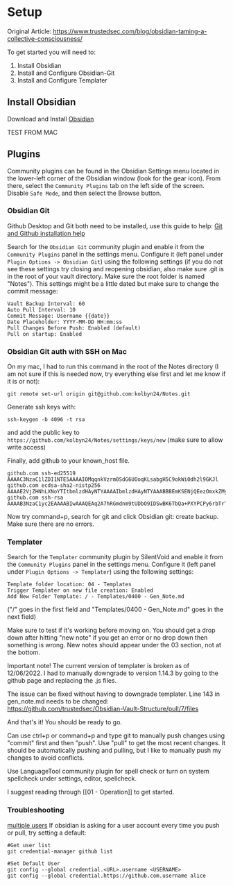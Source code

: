 # Setup

Original Article:
https://www.trustedsec.com/blog/obsidian-taming-a-collective-consciousness/

To get started you will need to:
1. Install Obsidian
2. Install and Configure Obsidian-Git
3. Install and Configure Templater


## Install Obsidian

Download and Install [Obsidian](https://obsidian.md/)

TEST FROM MAC
## Plugins 

Community plugins can be found in the Obsidian Settings menu located in the lower-left corner of the Obsidian window (look for the gear icon). From there, select the `Community Plugins` tab on the left side of the screen. Disable `Safe Mode`, and then select the Browse button.

### Obsidian Git 

Github Desktop and Git both need to be installed, use this guide to help:
[Git and Github installation help](https://publish.obsidian.md/git-doc/Installation)

Search for the `Obsidian Git` community plugin and enable it from the `Community Plugins` panel in the settings menu. Configure it (left panel under `Plugin Options -> Obsidian Git`) using the following settings (if you do not see these settings try closing and reopening obsidian, also make sure .git is in the root of your vault directory. Make sure the root folder is named "Notes"). This settings might be a little dated but make sure to change the commit message:

```
Vault Backup Interval: 60 
Auto Pull Interval: 10 
Commit Message: Username {{date}} 
Date Placeholder: YYYY-MM-DD HH:mm:ss 
Pull Changes Before Push: Enabled (default)
Pull on startup: Enabled  
```

### Obsidian Git auth with SSH on Mac
On my mac, I had to run this command in the root of the Notes directory (I am not sure if this is needed now, try everything else first and let me know if it is or not):

```
git remote set-url origin git@github.com:kolbyn24/Notes.git
```

Generate ssh keys with: 
```
ssh-keygen -b 4096 -t rsa
```

and add the public key to `https://github.com/kolbyn24/Notes/settings/keys/new` (make sure to allow write access)

Finally, add github to your known_host file.

```
github.com ssh-ed25519 AAAAC3NzaC1lZDI1NTE5AAAAIOMqqnkVzrm0SdG6UOoqKLsabgH5C9okWi0dh2l9GKJl
github.com ecdsa-sha2-nistp256 AAAAE2VjZHNhLXNoYTItbmlzdHAyNTYAAAAIbmlzdHAyNTYAAABBBEmKSENjQEezOmxkZMy7opKgwFB9nkt5YRrYMjNuG5N87uRgg6CLrbo5wAdT/y6v0mKV0U2w0WZ2YB/++Tpockg=
github.com ssh-rsa AAAAB3NzaC1yc2EAAAABIwAAAQEAq2A7hRGmdnm9tUDbO9IDSwBK6TbQa+PXYPCPy6rbTrTtw7PHkccKrpp0yVhp5HdEIcKr6pLlVDBfOLX9QUsyCOV0wzfjIJNlGEYsdlLJizHhbn2mUjvSAHQqZETYP81eFzLQNnPHt4EVVUh7VfDESU84KezmD5QlWpXLmvU31/yMf+Se8xhHTvKSCZIFImWwoG6mbUoWf9nzpIoaSjB+weqqUUmpaaasXVal72J+UX2B+2RPW3RcT0eOzQgqlJL3RKrTJvdsjE3JEAvGq3lGHSZXy28G3skua2SmVi/w4yCE6gbODqnTWlg7+wC604ydGXA8VJiS5ap43JXiUFFAaQ==
```

Now try command+p, search for git and click Obsidian git: create backup. Make sure there are no errors.

### Templater 

Search for the `Templater` community plugin by SilentVoid and enable it from the `Community Plugins` panel in the settings menu. Configure it (left panel under `Plugin Options -> Templater`) using the following settings:

```
Template folder location: 04 - Templates 
Trigger Templater on new file creation: Enabled
Add New Folder Template: / - Templates/0400 - Gen_Note.md
```
("/" goes in the first field and "Templates/0400 - Gen_Note.md" goes in the next field)


Make sure to test if it's working before moving on. You should get a drop down after hitting "new note" if you get an error or no drop down then something is wrong. New notes should appear under the 03 section, not at the bottom. 

Important note! The current version of templater is broken as of 12/06/2022. I had to manually downgrade to version 1.14.3 by going to the github page and replacing the .js files.

The issue can be fixed without having to downgrade templater. Line 143 in gen_note.md needs to be changed: https://github.com/trustedsec/Obsidian-Vault-Structure/pull/7/files



And that's it! You should be ready to go.

Can use ctrl+p or command+p and type git to manually push changes using "commit" first and then "push". Use "pull" to get the most recent changes. It should be automatically pushing and pulling, but I like to manually push my changes to avoid conflicts.
 
Use LanguageTool community plugin for spell check or turn on system spellcheck under settings, editor, spellcheck.

I suggest reading through [[01 - Operation]] to get started.

### Troubleshooting

[multiple users](https://github.com/git-ecosystem/git-credential-manager/blob/main/docs/multiple-users.md)
If obsidian is asking for a user account every time you push or pull, try setting a default:

```
#Get user list
git credential-manager github list

#Set Default User
git config --global credential.<URL>.username <USERNAME>
git config --global credential.https://github.com.username alice
```
